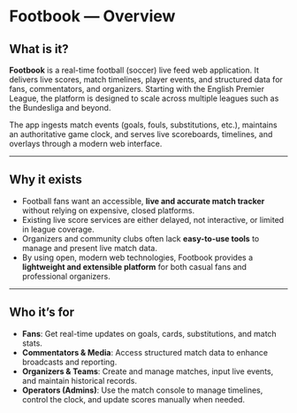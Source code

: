 # Footbook — Overview

## What is it?

**Footbook** is a real-time football (soccer) live feed web application. It delivers live scores, match timelines, player events, and structured data for fans, commentators, and organizers. Starting with the English Premier League, the platform is designed to scale across multiple leagues such as the Bundesliga and beyond.

The app ingests match events (goals, fouls, substitutions, etc.), maintains an authoritative game clock, and serves live scoreboards, timelines, and overlays through a modern web interface.

---

## Why it exists

- Football fans want an accessible, **live and accurate match tracker** without relying on expensive, closed platforms.
- Existing live score services are either delayed, not interactive, or limited in league coverage.
- Organizers and community clubs often lack **easy-to-use tools** to manage and present live match data.
- By using open, modern web technologies, Footbook provides a **lightweight and extensible platform** for both casual fans and professional organizers.

---

## Who it’s for

- **Fans**: Get real-time updates on goals, cards, substitutions, and match stats.
- **Commentators & Media**: Access structured match data to enhance broadcasts and reporting.
- **Organizers & Teams**: Create and manage matches, input live events, and maintain historical records.
- **Operators (Admins)**: Use the match console to manage timelines, control the clock, and update scores manually when needed.
